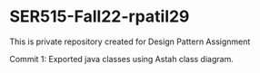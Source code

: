# SER515-Fall22-rpatil29
This is private repository created for Design Pattern Assignment

Commit 1: Exported java classes using Astah class diagram.
